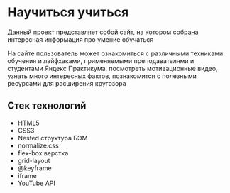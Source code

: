# Научиться учиться

Данный проект представляет собой сайт, на котором собрана интересная информация про умение обучаться

На сайте пользователь может ознакомиться с различными техниками обучения и лайфхаками, применяемыми преподавателями и студентами Яндекс Практикума, 
посмотреть мотивационные видео, узнать много интересных фактов, познакомится с полезными ресурсами для расширения кругозора

## Стек технологий

- HTML5
- CSS3
- Nested структура БЭМ
- normalize.css
- flex-box верстка
- grid-layout
- @keyframe
- iframe
- YouTube API